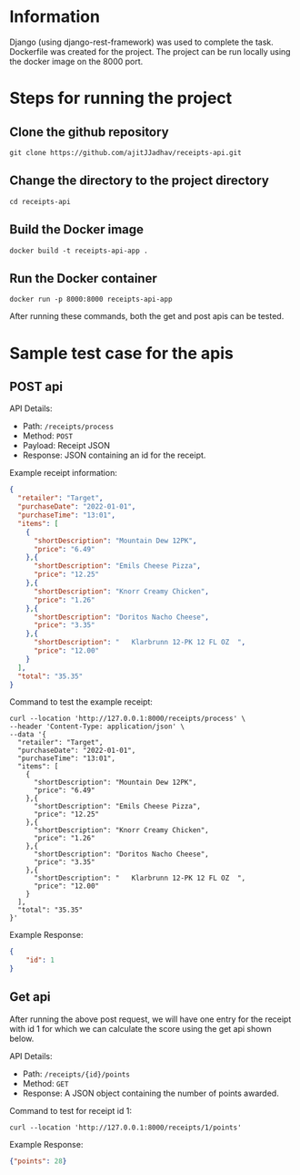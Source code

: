 
# Information
Django (using django-rest-framework) was used to complete the task. Dockerfile was created for the project. The project can be run locally using the docker image on the 8000 port.

# Steps for running the project

## Clone the github repository
```
git clone https://github.com/ajitJJadhav/receipts-api.git
```


## Change the directory to the project directory
```
cd receipts-api
```

## Build the Docker image
```
docker build -t receipts-api-app .
```

## Run the Docker container
```
docker run -p 8000:8000 receipts-api-app
```

After running these commands, both the get and post apis can be tested.

# Sample test case for the apis

## POST api

API Details:

* Path: `/receipts/process`
* Method: `POST`
* Payload: Receipt JSON
* Response: JSON containing an id for the receipt.

Example receipt information:
```json
{
  "retailer": "Target",
  "purchaseDate": "2022-01-01",
  "purchaseTime": "13:01",
  "items": [
    {
      "shortDescription": "Mountain Dew 12PK",
      "price": "6.49"
    },{
      "shortDescription": "Emils Cheese Pizza",
      "price": "12.25"
    },{
      "shortDescription": "Knorr Creamy Chicken",
      "price": "1.26"
    },{
      "shortDescription": "Doritos Nacho Cheese",
      "price": "3.35"
    },{
      "shortDescription": "   Klarbrunn 12-PK 12 FL OZ  ",
      "price": "12.00"
    }
  ],
  "total": "35.35"
}
```

Command to test the example receipt:

```
curl --location 'http://127.0.0.1:8000/receipts/process' \
--header 'Content-Type: application/json' \
--data '{
  "retailer": "Target",
  "purchaseDate": "2022-01-01",
  "purchaseTime": "13:01",
  "items": [
    {
      "shortDescription": "Mountain Dew 12PK",
      "price": "6.49"
    },{
      "shortDescription": "Emils Cheese Pizza",
      "price": "12.25"
    },{
      "shortDescription": "Knorr Creamy Chicken",
      "price": "1.26"
    },{
      "shortDescription": "Doritos Nacho Cheese",
      "price": "3.35"
    },{
      "shortDescription": "   Klarbrunn 12-PK 12 FL OZ  ",
      "price": "12.00"
    }
  ],
  "total": "35.35"
}'
```

Example Response:
```json
{
    "id": 1
}
```

## Get api

After running the above post request, we will have one entry for the receipt with id 1 for which we can calculate the score using the get api shown below.

API Details:
* Path: `/receipts/{id}/points`
* Method: `GET`
* Response: A JSON object containing the number of points awarded.

Command to test for receipt id 1:

```
curl --location 'http://127.0.0.1:8000/receipts/1/points'
```

Example Response:
```json
{"points": 28}
```
